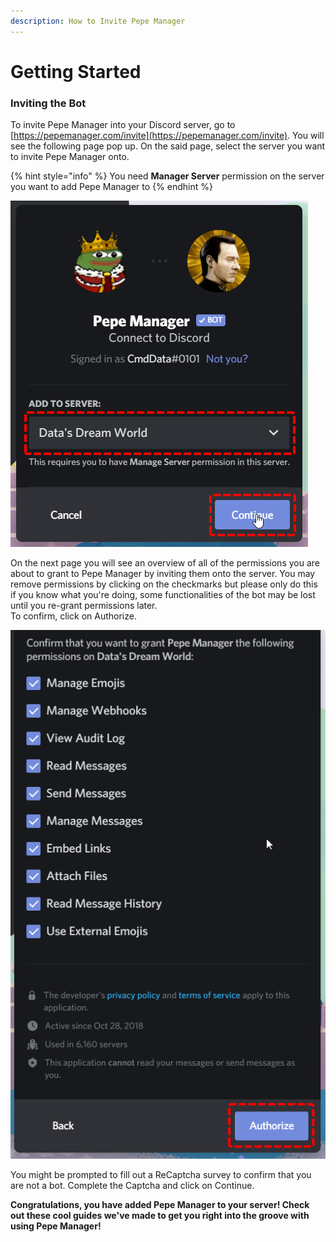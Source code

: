 ```yaml
---
description: How to Invite Pepe Manager
---
```


# Getting Started

### Inviting the Bot

To invite Pepe Manager into your Discord server, go to [https://pepemanager.com/invite](https://pepemanager.com/invite). You will see the following page pop up. On the said page, select the server you want to invite Pepe Manager onto.

{% hint style="info" %}
You need **Manager Server** permission on the server you want to add Pepe Manager to
{% endhint %}

![](.gitbook/assets/eukucpg.png)

On the next page you will see an overview of all of the permissions you are about to grant to Pepe Manager by inviting them onto the server. You may remove permissions by clicking on the checkmarks but please only do this if you know what you're doing, some functionalities of the bot may be lost until you re-grant permissions later.  
To confirm, click on Authorize.

![](.gitbook/assets/syqez4l.png)

You might be prompted to fill out a ReCaptcha survey to confirm that you are not a bot. Complete the Captcha and click on Continue.  
  
**Congratulations, you have added Pepe Manager to your server! Check out these cool guides we've made to get you right into the groove with using Pepe Manager!**

